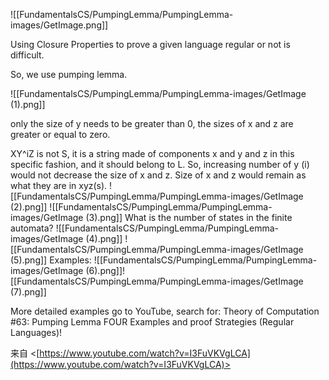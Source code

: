 ![[FundamentalsCS/PumpingLemma/PumpingLemma-images/GetImage.png]]

Using Closure Properties to prove a given language regular or not is difficult. 

So, we use pumping lemma.

![[FundamentalsCS/PumpingLemma/PumpingLemma-images/GetImage (1).png]]

only the size of y needs to be greater than 0, the sizes of x and z are greater or equal to zero. 

XY^iZ is not S, it is a string made of components x and y and z in this specific fashion, and it should belong to L. So, increasing number of y (i) would not decrease the size of x and z. Size of x and z would remain as what they are in xyz(s).
![[FundamentalsCS/PumpingLemma/PumpingLemma-images/GetImage (2).png]]
![[FundamentalsCS/PumpingLemma/PumpingLemma-images/GetImage (3).png]]
What is the number of states in the finite automata?
![[FundamentalsCS/PumpingLemma/PumpingLemma-images/GetImage (4).png]]
![[FundamentalsCS/PumpingLemma/PumpingLemma-images/GetImage (5).png]]
Examples:
![[FundamentalsCS/PumpingLemma/PumpingLemma-images/GetImage (6).png]]![[FundamentalsCS/PumpingLemma/PumpingLemma-images/GetImage (7).png]]

More detailed examples go to YouTube, search for:
Theory of Computation #63: Pumping Lemma FOUR Examples and proof Strategies (Regular Languages)! 

来自 <[https://www.youtube.com/watch?v=I3FuVKVgLCA](https://www.youtube.com/watch?v=I3FuVKVgLCA)>